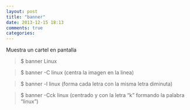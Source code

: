 ```yaml
---
layout: post
title: "banner"
date: 2013-12-15 18:13
comments: true
categories: 
---
```

Muestra un cartel en pantalla

>$ banner Linux

>$ banner -C linux  (centra la imagen en la linea)

>$ banner -l linux   (forma cada letra con la misma letra diminuta)

>$ banner -Cck linux  (centrado y con la letra “k” formando la palabra “linux”)

